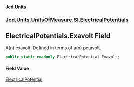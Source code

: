 #### [Jcd.Units](index.md 'index')
### [Jcd.Units.UnitsOfMeasure.SI](Jcd.Units.UnitsOfMeasure.SI.md 'Jcd.Units.UnitsOfMeasure.SI').[ElectricalPotentials](Jcd.Units.UnitsOfMeasure.SI.ElectricalPotentials.md 'Jcd.Units.UnitsOfMeasure.SI.ElectricalPotentials')

## ElectricalPotentials.Exavolt Field

A(n) exavolt. Defined in terms of a(n) petavolt.

```csharp
public static readonly ElectricalPotential Exavolt;
```

#### Field Value
[ElectricalPotential](Jcd.Units.UnitTypes.ElectricalPotential.md 'Jcd.Units.UnitTypes.ElectricalPotential')